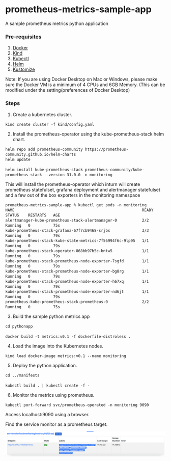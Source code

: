 # prometheus-metrics-sample-app
A sample prometheus metrics python application

### Pre-requisites
1. [Docker](https://docs.docker.com/get-docker/)
2. [Kind](https://kind.sigs.k8s.io/docs/user/quick-start/#installation)
3. [Kubectl](https://kubernetes.io/docs/tasks/tools/#kubectl)
4. [Helm](https://helm.sh/docs/intro/install/)
5. [Kustomize](https://kubectl.docs.kubernetes.io/installation/kustomize/)

Note: If you are using Docker Desktop on Mac or Windows, please make sure the Docker VM is a minimum of 4 CPUs and 6GB Memory.
(This can be modified under the setting/preferences of Docker Desktop)

### Steps
1. Create a kubernetes cluster.
```
kind create cluster -f kind/config.yaml
```
2. Install the prometheus-operator using the kube-prometheus-stack helm chart.
```
helm repo add prometheus-community https://prometheus-community.github.io/helm-charts
helm update

helm install kube-prometheus-stack prometheus-community/kube-prometheus-stack --version 31.0.0 -n monitoring
```

This will install the prometheus-operator which inturn will create prometheus statefulset, grafana deployment and alertmanager statefulset and a few out of the box exporters in the monitoring namespace

```
prometheus-metrics-sample-app % kubectl get pods -n monitoring                                  
NAME                                                        READY   STATUS    RESTARTS   AGE
alertmanager-kube-prometheus-stack-alertmanager-0           2/2     Running   0          75s
kube-prometheus-stack-grafana-67f7cb9468-srjbs              3/3     Running   0          79s
kube-prometheus-stack-kube-state-metrics-7f56994f6c-9lp95   1/1     Running   0          79s
kube-prometheus-stack-operator-868bb97b5c-bntw5             1/1     Running   0          79s
kube-prometheus-stack-prometheus-node-exporter-7sgfd        1/1     Running   0          79s
kube-prometheus-stack-prometheus-node-exporter-bg8rg        1/1     Running   0          79s
kube-prometheus-stack-prometheus-node-exporter-h67xq        1/1     Running   0          79s
kube-prometheus-stack-prometheus-node-exporter-nd6jt        1/1     Running   0          79s
prometheus-kube-prometheus-stack-prometheus-0               2/2     Running   0          75s
```

3. Build the sample python metrics app
```
cd pythonapp

docker build -t metrics:v0.1 -f dockerfile-distroless .
```

4. Load the image into the Kubernetes nodes.
```
kind load docker-image metrics:v0.1 --name monitoring
```

5. Deploy the python application.
```
cd ../manifests

kubectl build . | kubectl create -f -
```

6. Monitor the metrics using prometheus. 
```
kubectl port-forward svc/prometheus-operated -n monitoring 9090
```
Access localhost:9090 using a browser.

Find the service monitor as a prometheus target.

![alt text](screenshots/service-monitor-target.png)
